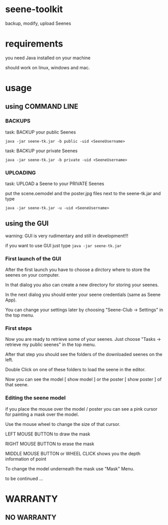 # seene-toolkit
backup, modify, upload Seenes

# requirements
you need Java installed on your machine

should work on linux, windows and mac.

# usage

## using COMMAND LINE

### BACKUPS

task: BACKUP your public Seenes

`java -jar seene-tk.jar -b public -uid <SeeneUsername>`


task: BACKUP your private Seenes

`java -jar seene-tk.jar -b private -uid <SeeneUsername>`


### UPLOADING

task: UPLOAD a Seene to your PRIVATE Seenes

put the scene.oemodel and the poster.jpg files next to the seene-tk.jar and type

`java -jar seene-tk.jar -u -uid <SeeneUsername>`


## using the GUI

warning: GUI is very rudimentary and still in development!!!

if you want to use GUI just type
`java -jar seene-tk.jar`

### First launch of the GUI

After the first launch you have to choose a dirctory where to store the seenes on your computer.

In that dialog you also can create a new directory for storing your seenes.

In the next dialog you should enter your seene credentials (same as Seene App).

You can change your settings later by choosing "Seene-Club -> Settings" in the top menu.

### First steps

Now you are ready to retrieve some of your seenes. Just choose "Tasks -> retrieve my public seenes" in the top menu.

After that step you should see the folders of the downloaded seenes on the left. 

Double Click on one of these folders to load the seene in the editor.

Now you can see the model [ show model ] or the poster [ show poster ] of that seene.

### Editing the seene model

if you place the mouse over the model / poster you can see a pink cursor for painting a mask over the model.

Use the mouse wheel to change the size of that cursor.

LEFT MOUSE BUTTON to draw the mask

RIGHT MOUSE BUTTON to erase the mask

MIDDLE MOUSE BUTTON or WHEEL CLICK shows you the depth information of point


To change the model underneath the mask use "Mask" Menu.

to be continued ...

# WARRANTY
## NO WARRANTY 





